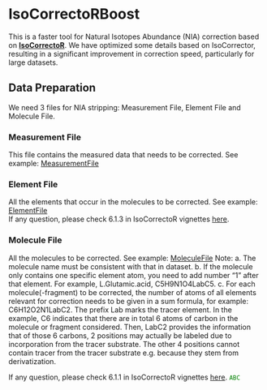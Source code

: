 # IsoCorrectoRBoost
This is a faster tool for Natural Isotopes Abundance (NIA) correction based on [**IsoCorrectoR**](https://genomics.ur.de/files/IsoCorrectoR/.). We have optimized some details based on IsoCorrector, resulting in a significant improvement in correction speed, particularly for large datasets.

## Data Preparation
We need 3 files for NIA stripping: Measurement File, Element File and Molecule File.
### Measurement File
This file contains the measured data that needs to be corrected. See example: [MeasurementFile](data_to_strip/tracer_1_Normal_subset_NIA.csv)
### Element File
All the elements that occur in the molecules to be corrected. See example: [ElementFile](data_source/ElementFile.csv)  
If any question, please check 6.1.3 in IsoCorrectoR vignettes [here](https://www.bioconductor.org/packages/devel/bioc/vignettes/IsoCorrectoRGUI/inst/doc/IsoCorrectoRGUI.html#input-files-and-parameters).
### Molecule File
All the molecules to be corrected. See example: [MoleculeFile](data_source/MoleculeFile.csv)
Note:
a.	The molecule name must be consistent with that in dataset. 
b.	If the molecule only contains one specific element atom, you need to add number “1” after that element. For example, L.Glutamic.acid, C5H9N1O4LabC5.
c.	For each molecule(-fragment) to be corrected, the number of atoms of all elements relevant for correction needs to be given in a sum formula, for example: C6H12O2N1LabC2. The prefix Lab marks the tracer element. In the example, C6 indicates that there are in total 6 atoms of carbon in the molecule or fragment considered. Then, LabC2 provides the information that of those 6 carbons, 2 positions may actually be labeled due to incorporation from the tracer substrate. The other 4 positions cannot contain tracer from the tracer substrate e.g. because they stem from derivatization.  

If any question, please check 6.1.1 in IsoCorrectoR vignettes [here](https://www.bioconductor.org/packages/devel/bioc/vignettes/IsoCorrectoRGUI/inst/doc/IsoCorrectoRGUI.html#input-files-and-parameters).
<code style="color : green">ABC</code>
